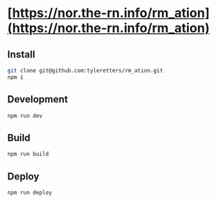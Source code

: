 # [https://nor.the-rn.info/rm_ation](https://nor.the-rn.info/rm_ation)

## Install

```zsh
git clone git@github.com:tyleretters/rm_ation.git
npm i
```

## Development

```zsh
npm run dev
```

## Build

```zsh
npm run build
```

## Deploy

```zsh
npm run deploy
```
